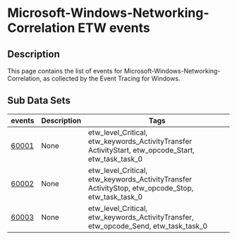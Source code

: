 # Microsoft-Windows-Networking-Correlation ETW events

## Description
This page contains the list of events for Microsoft-Windows-Networking-Correlation, as collected by the Event Tracing for Windows.

## Sub Data Sets
|events|Description|Tags|
|---|---|---|
|[60001](events/event-60001.md)|None|etw_level_Critical, etw_keywords_ActivityTransfer ActivityStart, etw_opcode_Start, etw_task_task_0|
|[60002](events/event-60002.md)|None|etw_level_Critical, etw_keywords_ActivityTransfer ActivityStop, etw_opcode_Stop, etw_task_task_0|
|[60003](events/event-60003.md)|None|etw_level_Critical, etw_keywords_ActivityTransfer, etw_opcode_Send, etw_task_task_0|
